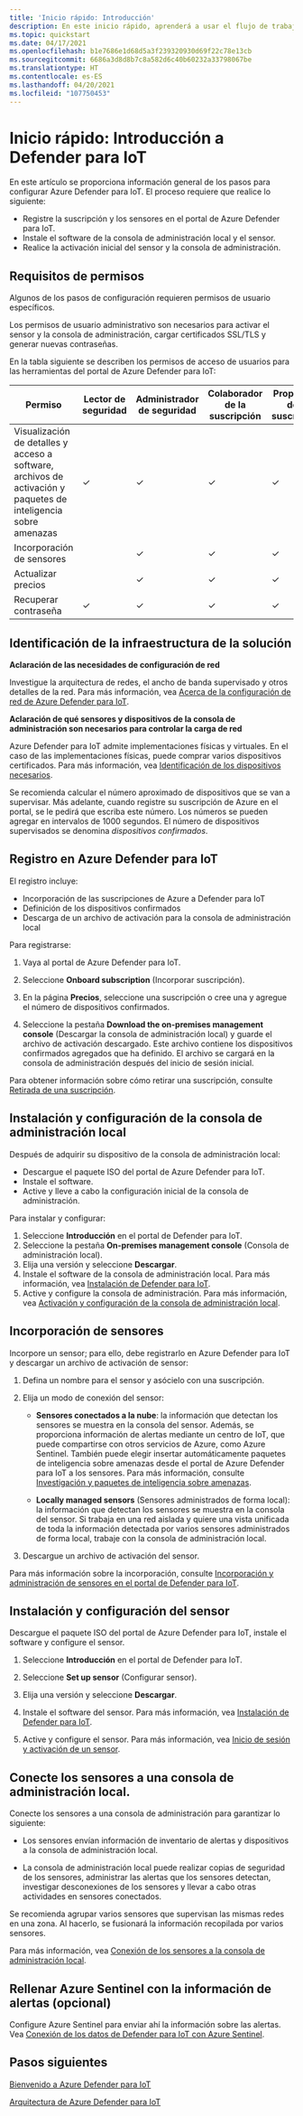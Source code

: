 ```yaml
---
title: 'Inicio rápido: Introducción'
description: En este inicio rápido, aprenderá a usar el flujo de trabajo básico para la implementación de Defender para IoT.
ms.topic: quickstart
ms.date: 04/17/2021
ms.openlocfilehash: b1e7686e1d68d5a3f239320930d69f22c78e13cb
ms.sourcegitcommit: 6686a3d8d8b7c8a582d6c40b60232a33798067be
ms.translationtype: HT
ms.contentlocale: es-ES
ms.lasthandoff: 04/20/2021
ms.locfileid: "107750453"
---
```

# <a name="quickstart-get-started-with-defender-for-iot"></a>Inicio rápido: Introducción a Defender para IoT

En este artículo se proporciona información general de los pasos para configurar Azure Defender para IoT. El proceso requiere que realice lo siguiente:

- Registre la suscripción y los sensores en el portal de Azure Defender para IoT.
- Instale el software de la consola de administración local y el sensor.
- Realice la activación inicial del sensor y la consola de administración.

## <a name="permission-requirements"></a>Requisitos de permisos

Algunos de los pasos de configuración requieren permisos de usuario específicos.

Los permisos de usuario administrativo son necesarios para activar el sensor y la consola de administración, cargar certificados SSL/TLS y generar nuevas contraseñas.

En la tabla siguiente se describen los permisos de acceso de usuarios para las herramientas del portal de Azure Defender para IoT:

| Permiso | Lector de seguridad | Administrador de seguridad | Colaborador de la suscripción | Propietario de la suscripción |
|--|--|--|--|--|
| Visualización de detalles y acceso a software, archivos de activación y paquetes de inteligencia sobre amenazas  | ✓ | ✓ | ✓ | ✓ |
| Incorporación de sensores  |  |  ✓ | ✓ | ✓ |
| Actualizar precios  |  |  ✓ | ✓ | ✓ |
| Recuperar contraseña  | ✓  |  ✓ | ✓ | ✓ |

## <a name="identify-the-solution-infrastructure"></a>Identificación de la infraestructura de la solución

**Aclaración de las necesidades de configuración de red**

Investigue la arquitectura de redes, el ancho de banda supervisado y otros detalles de la red. Para más información, vea [Acerca de la configuración de red de Azure Defender para IoT](how-to-set-up-your-network.md).

**Aclaración de qué sensores y dispositivos de la consola de administración son necesarios para controlar la carga de red**

Azure Defender para IoT admite implementaciones físicas y virtuales. En el caso de las implementaciones físicas, puede comprar varios dispositivos certificados. Para más información, vea [Identificación de los dispositivos necesarios](how-to-identify-required-appliances.md).

Se recomienda calcular el número aproximado de dispositivos que se van a supervisar. Más adelante, cuando registre su suscripción de Azure en el portal, se le pedirá que escriba este número. Los números se pueden agregar en intervalos de 1000 segundos. El número de dispositivos supervisados se denomina *dispositivos confirmados*.

## <a name="register-with-azure-defender-for-iot"></a>Registro en Azure Defender para IoT

El registro incluye:

- Incorporación de las suscripciones de Azure a Defender para IoT
- Definición de los dispositivos confirmados
- Descarga de un archivo de activación para la consola de administración local

Para registrarse:

1. Vaya al portal de Azure Defender para IoT.

1. Seleccione **Onboard subscription** (Incorporar suscripción).

1. En la página **Precios**, seleccione una suscripción o cree una y agregue el número de dispositivos confirmados.

1. Seleccione la pestaña **Download the on-premises management console** (Descargar la consola de administración local) y guarde el archivo de activación descargado. Este archivo contiene los dispositivos confirmados agregados que ha definido. El archivo se cargará en la consola de administración después del inicio de sesión inicial.

Para obtener información sobre cómo retirar una suscripción, consulte [Retirada de una suscripción](how-to-manage-subscriptions.md#offboard-a-subscription).

## <a name="install-and-set-up-the-on-premises-management-console"></a>Instalación y configuración de la consola de administración local

Después de adquirir su dispositivo de la consola de administración local:

- Descargue el paquete ISO del portal de Azure Defender para IoT.
- Instale el software.
- Active y lleve a cabo la configuración inicial de la consola de administración.

Para instalar y configurar:

1. Seleccione **Introducción** en el portal de Defender para IoT.
1. Seleccione la pestaña **On-premises management console** (Consola de administración local).
1. Elija una versión y seleccione **Descargar**.
1. Instale el software de la consola de administración local. Para más información, vea [Instalación de Defender para IoT](how-to-install-software.md).
1. Active y configure la consola de administración. Para más información, vea [Activación y configuración de la consola de administración local](how-to-activate-and-set-up-your-on-premises-management-console.md).

## <a name="onboard-a-sensor"></a>Incorporación de sensores ##

Incorpore un sensor; para ello, debe registrarlo en Azure Defender para IoT y descargar un archivo de activación de sensor:

1. Defina un nombre para el sensor y asócielo con una suscripción.
1. Elija un modo de conexión del sensor:

   - **Sensores conectados a la nube**: la información que detectan los sensores se muestra en la consola del sensor. Además, se proporciona información de alertas mediante un centro de IoT, que puede compartirse con otros servicios de Azure, como Azure Sentinel.  También puede elegir insertar automáticamente paquetes de inteligencia sobre amenazas desde el portal de Azure Defender para IoT a los sensores. Para más información, consulte [Investigación y paquetes de inteligencia sobre amenazas](how-to-work-with-threat-intelligence-packages.md).

   - **Locally managed sensors** (Sensores administrados de forma local): la información que detectan los sensores se muestra en la consola del sensor. Si trabaja en una red aislada y quiere una vista unificada de toda la información detectada por varios sensores administrados de forma local, trabaje con la consola de administración local.

1. Descargue un archivo de activación del sensor.

Para más información sobre la incorporación, consulte [Incorporación y administración de sensores en el portal de Defender para IoT](how-to-manage-sensors-on-the-cloud.md).

## <a name="install-and-set-up-the-sensor"></a>Instalación y configuración del sensor

Descargue el paquete ISO del portal de Azure Defender para IoT, instale el software y configure el sensor.

1. Seleccione **Introducción** en el portal de Defender para IoT.

1. Seleccione **Set up sensor** (Configurar sensor).

1. Elija una versión y seleccione **Descargar**.

1. Instale el software del sensor. Para más información, vea [Instalación de Defender para IoT](how-to-install-software.md).

1. Active y configure el sensor. Para más información, vea [Inicio de sesión y activación de un sensor](how-to-activate-and-set-up-your-sensor.md).

## <a name="connect-sensors-to-an-on-premises-management-console"></a>Conecte los sensores a una consola de administración local.

Conecte los sensores a una consola de administración para garantizar lo siguiente:

- Los sensores envían información de inventario de alertas y dispositivos a la consola de administración local.

- La consola de administración local puede realizar copias de seguridad de los sensores, administrar las alertas que los sensores detectan, investigar desconexiones de los sensores y llevar a cabo otras actividades en sensores conectados.

Se recomienda agrupar varios sensores que supervisan las mismas redes en una zona. Al hacerlo, se fusionará la información recopilada por varios sensores.

Para más información, vea [Conexión de los sensores a la consola de administración local](how-to-activate-and-set-up-your-on-premises-management-console.md#connect-sensors-to-the-on-premises-management-console).

## <a name="populate-azure-sentinel-with-alert-information-optional"></a>Rellenar Azure Sentinel con la información de alertas (opcional)

Configure Azure Sentinel para enviar ahí la información sobre las alertas. Vea [Conexión de los datos de Defender para IoT con Azure Sentinel](how-to-configure-with-sentinel.md).

## <a name="next-steps"></a>Pasos siguientes ##

[Bienvenido a Azure Defender para IoT](overview.md)

[Arquitectura de Azure Defender para IoT](architecture.md)
